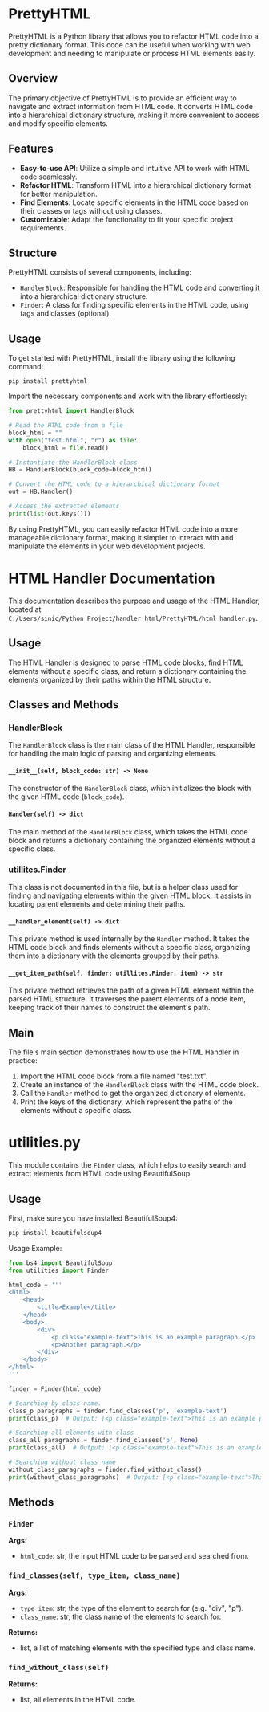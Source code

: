 # PrettyHTML

PrettyHTML is a Python library that allows you to refactor HTML code into a pretty dictionary format. This code can be useful when working with web development and needing to manipulate or process HTML elements easily.

## Overview

The primary objective of PrettyHTML is to provide an efficient way to navigate and extract information from HTML code. It converts HTML code into a hierarchical dictionary structure, making it more convenient to access and modify specific elements.

## Features

- **Easy-to-use API**: Utilize a simple and intuitive API to work with HTML code seamlessly.
- **Refactor HTML**: Transform HTML into a hierarchical dictionary format for better manipulation.
- **Find Elements**: Locate specific elements in the HTML code based on their classes or tags without using classes.
- **Customizable**: Adapt the functionality to fit your specific project requirements.

## Structure

PrettyHTML consists of several components, including:

- `HandlerBlock`: Responsible for handling the HTML code and converting it into a hierarchical dictionary structure.
- `Finder`: A class for finding specific elements in the HTML code, using tags and classes (optional).

## Usage

To get started with PrettyHTML, install the library using the following command:

```shell
pip install prettyhtml
```

Import the necessary components and work with the library effortlessly:

```python
from prettyhtml import HandlerBlock

# Read the HTML code from a file
block_html = ""
with open("test.html", "r") as file:
    block_html = file.read()

# Instantiate the HandlerBlock class
HB = HandlerBlock(block_code=block_html)

# Convert the HTML code to a hierarchical dictionary format
out = HB.Handler()

# Access the extracted elements
print(list(out.keys()))
```

By using PrettyHTML, you can easily refactor HTML code into a more manageable dictionary format, making it simpler to interact with and manipulate the elements in your web development projects.
# HTML Handler Documentation

This documentation describes the purpose and usage of the HTML Handler, located at `C:/Users/sinic/Python_Project/handler_html/PrettyHTML/html_handler.py`.

## Usage

The HTML Handler is designed to parse HTML code blocks, find HTML elements without a specific class, and return a dictionary containing the elements organized by their paths within the HTML structure.

## Classes and Methods

### HandlerBlock

The `HandlerBlock` class is the main class of the HTML Handler, responsible for handling the main logic of parsing and organizing elements.

#### `__init__(self, block_code: str) -> None`

The constructor of the `HandlerBlock` class, which initializes the block with the given HTML code (`block_code`).

#### `Handler(self) -> dict`

The main method of the `HandlerBlock` class, which takes the HTML code block and returns a dictionary containing the organized elements without a specific class.

### utillites.Finder

This class is not documented in this file, but is a helper class used for finding and navigating elements within the given HTML block. It assists in locating parent elements and determining their paths.

#### `__handler_element(self) -> dict`

This private method is used internally by the `Handler` method. It takes the HTML code block and finds elements without a specific class, organizing them into a dictionary with the elements grouped by their paths.

#### `__get_item_path(self, finder: utillites.Finder, item) -> str`

This private method retrieves the path of a given HTML element within the parsed HTML structure. It traverses the parent elements of a node item, keeping track of their names to construct the element's path.

## Main

The file's main section demonstrates how to use the HTML Handler in practice:

1. Import the HTML code block from a file named "test.txt".
2. Create an instance of the `HandlerBlock` class with the HTML code block.
3. Call the `Handler` method to get the organized dictionary of elements.
4. Print the keys of the dictionary, which represent the paths of the elements without a specific class.
# utilities.py

This module contains the `Finder` class, which helps to easily search and extract elements from HTML code using BeautifulSoup.

## Usage

First, make sure you have installed BeautifulSoup4:

```bash
pip install beautifulsoup4
```

Usage Example:

```python
from bs4 import BeautifulSoup
from utilities import Finder

html_code = '''
<html>
    <head>
        <title>Example</title>
    </head>
    <body>
        <div>
            <p class="example-text">This is an example paragraph.</p>
            <p>Another paragraph.</p>
        </div>
    </body>
</html>
'''

finder = Finder(html_code)

# Searching by class name.
class_p paragraphs = finder.find_classes('p', 'example-text')
print(class_p)  # Output: [<p class="example-text">This is an example paragraph.</p>]

# Searching all elements with class
class_all paragraphs = finder.find_classes('p', None)
print(class_all)  # Output: [<p class="example-text">This is an example paragraph.</p>, <p>Another paragraph.</p>]

# Searching without class name
without_class_paragraphs = finder.find_without_class()
print(without_class_paragraphs)  # Output: [<p class="example-text">This is an example paragraph.</p>, <p>Another paragraph.</p>]
```

## Methods

### `Finder`

__Args:__
- `html_code`: str, the input HTML code to be parsed and searched from.

### `find_classes(self, type_item, class_name)`

__Args:__
- `type_item`: str, the type of the element to search for (e.g. "div", "p").
- `class_name`: str, the class name of the elements to search for.

__Returns:__
- list, a list of matching elements with the specified type and class name.

### `find_without_class(self)`

__Returns:__
- list, all elements in the HTML code.
